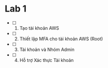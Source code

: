 # Lab 1
- [ ] 1. Tạo tài khoản AWS
- [ ] 2. Thiết lập MFA cho tài khoản AWS (Root)
- [ ] 3. Tài khoản và Nhóm Admin
- [ ] 4. Hỗ trợ Xác thực Tài khoản
